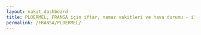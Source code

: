 ```yaml
---
layout: vakit_dashboard
title: PLOERMEL, FRANSA için iftar, namaz vakitleri ve hava durumu - ilçe/eyalet seç
permalink: /FRANSA/PLOERMEL/
---
```


<script type="text/javascript">
  var GLOBAL_COUNTRY = 'FRANSA';
  var GLOBAL_CITY = 'PLOERMEL';
  var GLOBAL_STATE = '';
  var lat = 72;
  var lon = 21;
</script>
